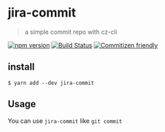 # jira-commit
> a simple commit repo with cz-cli
    

[![npm version](https://img.shields.io/npm/v/jira-commit.svg?style=flat-square)](https://www.npmjs.org/package/jira-commit)
[![Build Status](https://img.shields.io/travis/likun7981/jira-commit.svg?style=flat-square)](https://travis-ci.org/likun7981/jira-commit)
[![Commitizen friendly](https://img.shields.io/badge/commitizen-friendly-brightgreen.svg?style=flat-square)](http://commitizen.github.io/cz-cli/)

## install
```
$ yarn add --dev jira-commit
```

## Usage

You can use `jira-commit` like `git commit`
